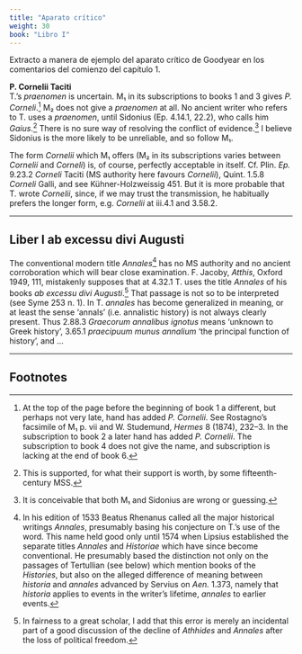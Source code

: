 ```yaml
---
title: "Aparato crítico"
weight: 30
book: "Libro I"
---
```

Extracto a manera de ejemplo del aparato crítico de Goodyear en los comentarios del comienzo del capítulo 1.

**P. Cornelii Taciti**  
T.’s *praenomen* is uncertain. M₁ in its subscriptions to books 1 and 3 gives *P. Corneli*.[^1] M₂ does not give a *praenomen* at all. No ancient writer who refers to T. uses a *praenomen*, until Sidonius (Ep. 4.14.1, 22.2), who calls him *Gaius*.[^2] There is no sure way of resolving the conflict of evidence.[^3] I believe Sidonius is the more likely to be unreliable, and so follow M₁.

The form *Cornelii* which M₁ offers (M₂ in its subscriptions varies between *Cornelii* and *Corneli*) is, of course, perfectly acceptable in itself. Cf. Plin. *Ep.* 9.23.2 *Corneli* Taciti (MS authority here favours *Cornelii*), Quint. 1.5.8 *Corneli* Galli, and see Kühner-Holzweissig 451. But it is more probable that T. wrote *Cornelii*, since, if we may trust the transmission, he habitually prefers the longer form, e.g. *Cornelii* at iii.4.1 and 3.58.2.

---

## Liber I ab excessu divi Augusti

The conventional modern title *Annales*[^4] has no MS authority and no ancient corroboration which will bear close examination. F. Jacoby, *Atthis*, Oxford 1949, 111, mistakenly supposes that at 4.32.1 T. uses the title *Annales* of his books *ab excessu divi Augusti*.[^5] That passage is not so to be interpreted (see Syme 253 n. 1). In T. *annales* has become generalized in meaning, or at least the sense ‘annals’ (i.e. annalistic history) is not always clearly present. Thus 2.88.3 *Graecorum annalibus ignotus* means ‘unknown to Greek history’, 3.65.1 *praecipuum munus annalium* ‘the principal function of history’, and …

---

## Footnotes

[^1]: At the top of the page before the beginning of book 1 a different, but perhaps not very late, hand has added *P. Cornelii*. See Rostagno’s facsimile of M₁ p. vii and W. Studemund, *Hermes* 8 (1874), 232–3. In the subscription to book 2 a later hand has added *P. Cornelii*. The subscription to book 4 does not give the name, and subscription is lacking at the end of book 6.  
[^2]: This is supported, for what their support is worth, by some fifteenth-century MSS.  
[^3]: It is conceivable that both M₁ and Sidonius are wrong or guessing.  
[^4]: In his edition of 1533 Beatus Rhenanus called all the major historical writings *Annales*, presumably basing his conjecture on T.’s use of the word. This name held good only until 1574 when Lipsius established the separate titles *Annales* and *Historiae* which have since become conventional. He presumably based the distinction not only on the passages of Tertullian (see below) which mention books of the *Histories*, but also on the alleged difference of meaning between *historia* and *annales* advanced by Servius on *Aen.* 1.373, namely that *historia* applies to events in the writer’s lifetime, *annales* to earlier events.  
[^5]: In fairness to a great scholar, I add that this error is merely an incidental part of a good discussion of the decline of *Athhides* and *Annales* after the loss of political freedom.  
